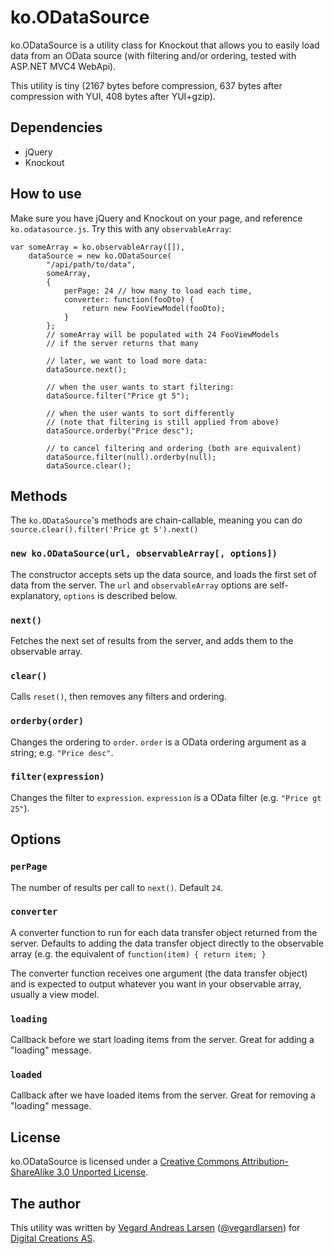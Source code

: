 #  ko.ODataSource
ko.ODataSource is a utility class for Knockout that allows you to easily load data from an OData source (with filtering and/or ordering, tested with ASP.NET MVC4 WebApi).

This utility is tiny (2167 bytes before compression, 637 bytes after compression with YUI, 408 bytes after YUI+gzip).

## Dependencies

- jQuery
- Knockout

## How to use

Make sure you have jQuery and Knockout on your page, and reference `ko.odatasource.js`. Try this with any `observableArray`:

    var someArray = ko.observableArray([]),
        dataSource = new ko.ODataSource(
            "/api/path/to/data", 
            someArray,
            {
                perPage: 24 // how many to load each time,
                converter: function(fooDto) {
                    return new FooViewModel(fooDto);
                }
            };
            // someArray will be populated with 24 FooViewModels
            // if the server returns that many
            
            // later, we want to load more data:
            dataSource.next();
            
            // when the user wants to start filtering:
            dataSource.filter("Price gt 5");
            
            // when the user wants to sort differently
            // (note that filtering is still applied from above)
            dataSource.orderby("Price desc");
            
            // to cancel filtering and ordering (both are equivalent)
            dataSource.filter(null).orderby(null);
            dataSource.clear();

## Methods
The `ko.ODataSource`'s methods are chain-callable, meaning you can do `source.clear().filter('Price gt 5').next()`

### `new ko.ODataSource(url, observableArray[, options])`
The constructor accepts sets up the data source, and loads the first set of data from the server. The `url` and `observableArray` options are self-explanatory, `options` is described below.

### `next()`
Fetches the next set of results from the server, and adds them to the observable array.

### `clear()`
Calls `reset()`, then removes any filters and ordering.

### `orderby(order)`
Changes the ordering to `order`. `order` is a OData ordering argument as a string; e.g. `"Price desc"`.

### `filter(expression)`
Changes the filter to `expression`. `expression` is a OData filter (e.g. `"Price gt 25"`).

## Options

### `perPage`
The number of results per call to `next()`. Default `24`.

### `converter`
A converter function to run for each data transfer object returned from the server. Defaults to adding the data transfer object directly to the observable array (e.g. the equivalent of `function(item) { return item; }`

The converter function receives one argument (the data transfer object) and is expected to output whatever you want in your observable array, usually a view model.

### `loading`
Callback before we start loading items from the server. Great for adding a "loading" message.

### `loaded`
Callback after we have loaded items from the server. Great for removing a "loading" message.

## License

ko.ODataSource  is licensed under a [Creative Commons Attribution-ShareAlike 3.0 Unported License](http://creativecommons.org/licenses/by-sa/3.0/).

## The author

This utility was written by [Vegard Andreas Larsen](http://vega.rd.no) ([@vegardlarsen](http://twitter.com/vegardlarsen)) for [Digital Creations AS](http://www.digitalcreations.no).